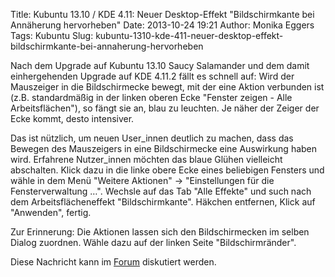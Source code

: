 Title: Kubuntu 13.10 / KDE 4.11: Neuer Desktop-Effekt "Bildschirmkante bei Annäherung hervorheben"
Date: 2013-10-24 19:21
Author: Monika Eggers
Tags: Kubuntu
Slug: kubuntu-1310-kde-411-neuer-desktop-effekt-bildschirmkante-bei-annaherung-hervorheben

Nach dem Upgrade auf Kubuntu 13.10 Saucy Salamander und dem damit
einhergehenden Upgrade auf KDE 4.11.2 fällt es schnell auf: Wird der
Mauszeiger in die Bildschirmecke bewegt, mit der eine Aktion verbunden
ist (z.B. standardmäßig in der linken oberen Ecke "Fenster zeigen - Alle
Arbeitsflächen"), so fängt sie an, blau zu leuchten. Je näher der Zeiger
der Ecke kommt, desto intensiver.


Das ist nützlich, um neuen User\_innen deutlich zu machen, dass das
Bewegen des Mauszeigers in eine Bildschirmecke eine Auswirkung haben
wird. Erfahrene Nutzer\_innen möchten das blaue Glühen vielleicht
abschalten. Klick dazu in die linke obere Ecke eines beliebigen Fensters
und wähle in dem Menü "Weitere Aktionen" -&gt; "Einstellungen für die
Fensterverwaltung …". Wechsle auf das Tab "Alle Effekte" und such nach
dem Arbeitsflächeneffekt "Bildschirmkante". Häkchen entfernen, Klick auf
"Anwenden", fertig.


Zur Erinnerung: Die Aktionen lassen sich den Bildschirmecken im selben
Dialog zuordnen. Wähle dazu auf der linken Seite "Bildschirmränder".


Diese Nachricht kann im
[Forum](http://forum.kubuntu-de.org/index.php?topic=17315.0) diskutiert
werden.



